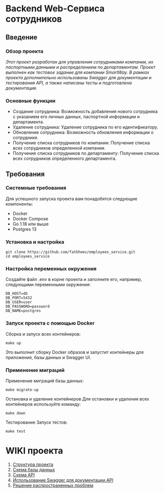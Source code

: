 # Backend Web-Сервиса сотрудников

## Введение

### Обзор проекта
_Этот проект разработан для управления сотрудниками компании, их паспортными данными и распределением по департаментам. Проект выполнен как тестовое задание для компании SmartWay. В рамках проекта дополнительно использованы Swagger для документации и тестирования API, а также написаны тесты и подготовлена документация._

### Основные функции
* Создание сотрудника: Возможность добавления нового сотрудника с указанием его личных данных, паспортной информации и департамента.
* Удаление сотрудника: Удаление сотрудника по его идентификатору.
* Обновление сотрудника: Возможность обновления информации о сотруднике.
* Получение списка сотрудников по компании: Получение списка всех сотрудников определенной компании.
* Получение списка сотрудников по департаменту: Получение списка всех сотрудников определенного департамента.

## Требования

### Системные требования
Для успешного запуска проекта вам понадобятся следующие компоненты:

* Docker
* Docker Compose
* Go 1.18 или выше
* Postgres 13

### Установка и настройка
```
git clone https://github.com/fatkheev/employees_service.git
cd employees_service
```

### Настройка переменных окружения
Создайте файл .env в корне проекта и заполните его, например, следующими переменными окружения:
```
DB_HOST=db
DB_PORT=5432
DB_USER=user
DB_PASSWORD=password
DB_NAME=postgres
```

### Запуск проекта с помощью Docker
Сборка и запуск всех контейнеров:
```
make up
```
Это выполнит сборку Docker образов и запустит контейнеры для приложения, базы данных и Swagger UI.

### Применение миграций
Применение миграций базы данных:
```
make migrate-up
```

Остановка и удаление контейнеров
Для остановки и удаления всех контейнеров используйте команду:
```
make down
```

Тестирование
Запуск тестов:
```
make test
```


# WIKI проекта

1. [Структура проекта](https://github.com/fatkheev/employees_service/wiki/Структура-проекта)
2. [Схема базы данных](https://github.com/fatkheev/employees_service/wiki/Схема-базы-данных)
3. [Схема API](https://github.com/fatkheev/employees_service/wiki/Схема-API)
4. [Использование Swagger для документации API](https://github.com/fatkheev/employees_service/wiki/Использование-Swagger-для-документации-API)
5. [Решение распространенных проблем](https://github.com/fatkheev/employees_service/wiki/Решение-распространенных-проблем)